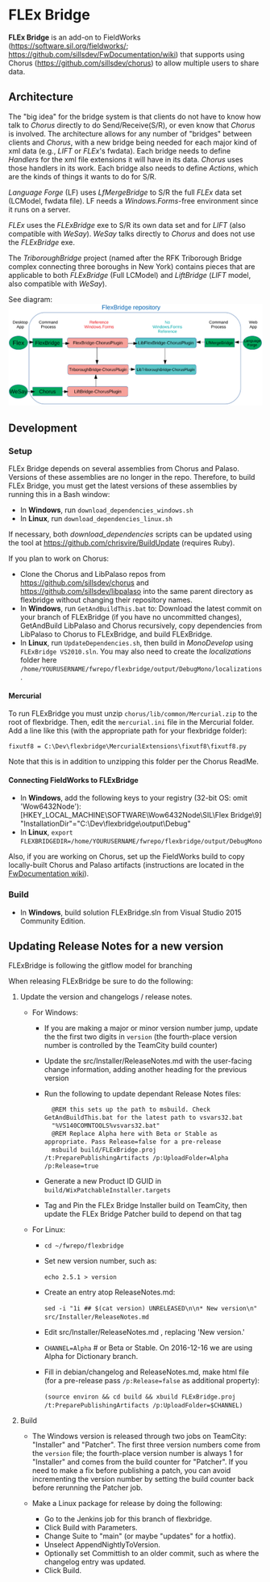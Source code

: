 # FLEx Bridge

**FLEx Bridge** is an add-on to FieldWorks (https://software.sil.org/fieldworks/; https://github.com/sillsdev/FwDocumentation/wiki)
that supports using Chorus (https://github.com/sillsdev/chorus) to allow multiple users to share data.

## Architecture

The "big idea" for the bridge system is that clients do not have to know how talk to *Chorus* directly to do Send/Receive(S/R), or even know that *Chorus* is involved. The architecture allows for any number of "bridges" between clients and *Chorus*, with a new bridge being needed for each major kind of xml data (e.g., *LIFT* or *FLEx*'s fwdata). Each bridge needs to define *Handlers* for the xml file extensions it will have in its data. *Chorus* uses those handlers in its work. Each bridge also needs to define *Actions*, which are the kinds of things it wants to do for S/R.

*Language Forge* (LF) uses *LfMergeBridge* to S/R the full *FLEx* data set (LCModel, fwdata file). LF needs a *Windows.Forms*-free environment since it runs on a server.

*FLEx* uses the *FLExBridge* exe to S/R its own data set and for *LIFT* (also compatible with *WeSay*). *WeSay* talks directly to *Chorus* and does not use the *FLExBridge* exe.

The *TriboroughBridge* project (named after the RFK Triborough Bridge complex connecting three boroughs in New York) contains pieces that are applicable to both *FLExBridge* (Full LCModel) and *LiftBridge* (*LIFT* model, also compatible with *WeSay*).

See diagram:
![FLExBridge Projects Relationships](FLExBridgeRepo.svg)

## Development

### Setup

FLEx Bridge depends on several assemblies from Chorus and Palaso.
Versions of these assemblies are no longer in the repo.
Therefore, to build FLEx Bridge, you must get the latest versions of these assemblies by running this in a Bash window:

- In **Windows**, run `download_dependencies_windows.sh`
- In **Linux**, run `download_dependencies_linux.sh`

If necessary, both *download_dependencies* scripts can be updated using the tool at https://github.com/chrisvire/BuildUpdate (requires Ruby).

If you plan to work on Chorus:

- Clone the Chorus and LibPalaso repos from https://github.com/sillsdev/chorus and https://github.com/sillsdev/libpalaso into the same parent directory as flexbridge without changing their repository names.
- In **Windows**, run `GetAndBuildThis.bat` to: Download the latest commit on your branch of FLExBridge (if you have no uncommitted changes), GetAndBuild LibPalaso and Chorus recursively, copy dependencies from LibPalaso to Chorus to FLExBridge, and build FLExBridge.
- In **Linux**, run `UpdateDependencies.sh`, then build in *MonoDevelop* using `FLExBridge VS2010.sln`. You may also need to create the *localizations* folder here `/home/YOURUSERNAME/fwrepo/flexbridge/output/DebugMono/localizations`.

#### Mercurial

To run FLExBridge you must unzip `chorus/lib/common/Mercurial.zip` to the root of flexbridge.  Then, edit the `mercurial.ini`
file in the Mercurial folder. Add a line like this (with the appropriate path for your flexbridge folder):

	fixutf8 = C:\Dev\flexbridge\MercurialExtensions\fixutf8\fixutf8.py

Note that this is in addition to unzipping this folder per the Chorus ReadMe.

#### Connecting FieldWorks to FLExBridge

- In **Windows**, add the following keys to your registry (32-bit OS: omit 'Wow6432Node\'):
[HKEY_LOCAL_MACHINE\SOFTWARE\Wow6432Node\SIL\Flex Bridge\9]
	"InstallationDir"="C:\Dev\flexbridge\output\Debug"
- In **Linux**, `export FLEXBRIDGEDIR=/home/YOURUSERNAME/fwrepo/flexbridge/output/DebugMono`

Also, if you are working on Chorus, set up the FieldWorks build to copy locally-built Chorus and Palaso artifacts
(instructions are located in the [FwDocumentation wiki](https://github.com/sillsdev/FwDocumentation/wiki)).

### Build

* In **Windows**, build solution FLExBridge.sln from Visual Studio 2015 Community Edition.

## Updating Release Notes for a new version

FLExBridge is following the gitflow model for branching

When releasing FLExBridge be sure to do the following:

1. Update the version and changelogs / release notes.

	- For Windows:
		- If you are making a major or minor version number jump, update the the first two digits in `version` (the fourth-place version number is controlled by the TeamCity build counter)
		- Update the src/Installer/ReleaseNotes.md with the user-facing change information, adding another heading for the previous version
        - Run the following to update dependant Release Notes files:

                @REM this sets up the path to msbuild. Check GetAndBuildThis.bat for the latest path to vsvars32.bat
				"%VS140COMNTOOLS%vsvars32.bat"
				@REM Replace Alpha here with Beta or Stable as appropriate. Pass Release=false for a pre-release
				msbuild build/FLExBridge.proj  /t:PreparePublishingArtifacts /p:UploadFolder=Alpha /p:Release=true

		- Generate a new Product ID GUID in `build/WixPatchableInstaller.targets`
		- Tag and Pin the FLEx Bridge Installer build on TeamCity, then update the FLEx Bridge Patcher build to depend on that tag

	- For Linux:

		- `cd ~/fwrepo/flexbridge`
		- Set new version number, such as:

            `echo 2.5.1 > version`

		- Create an entry atop ReleaseNotes.md:

			`sed -i "1i ## $(cat version) UNRELEASED\n\n* New version\n" src/Installer/ReleaseNotes.md`

		- Edit src/Installer/ReleaseNotes.md , replacing 'New version.'

		- `CHANNEL=Alpha` # or Beta or Stable. On 2016-12-16 we are using Alpha for Dictionary branch.

		- Fill in debian/changelog and ReleaseNotes.md, make html file (for a pre-release pass `/p:Release=false` as additional property):

			`(source environ && cd build && xbuild FLExBridge.proj /t:PreparePublishingArtifacts /p:UploadFolder=$CHANNEL)`

2. Build

	- The Windows version is released through two jobs on TeamCity: "Installer" and "Patcher". The first three version numbers come from the `version` file; the fourth-place version number is always 1 for "Installer" and comes from the build counter for "Patcher". If you need to make a fix before publishing a patch, you can avoid incrementing the version number by setting the build counter back before rerunning the Patcher job.

	- Make a Linux package for release by doing the following:
		- Go to the Jenkins job for this branch of flexbridge.
		- Click Build with Parameters.
		- Change Suite to "main" (or maybe "updates" for a hotfix).
		- Unselect AppendNightlyToVersion.
		- Optionally set Committish to an older commit, such as where the changelog entry was updated.
		- Click Build.
